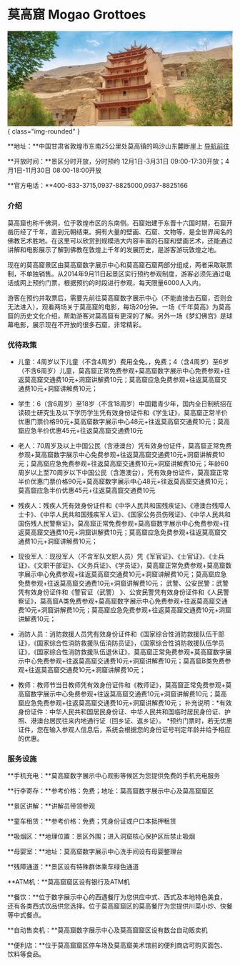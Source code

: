 # 莫高窟 Mogao Grottoes

![alt text](images/MogaoGrottoes/MogaoGrottoes.jpg){ class="img-rounded" }


**地址：**中国甘肃省敦煌市东南25公里处莫高镇的鸣沙山东麓断崖上 [导航前往](https://ditu.amap.com/search?query=%E8%8E%AB%E9%AB%98%E7%AA%9F&city=310000&geoobj=121.474791%7C31.226217%7C121.485091%7C31.231006&zoom=17?_blank)
    
**开放时间：**景区分时开放，分时预约 12月1日-3月31日 09:00-17:30开放；4月1日-11月30日 08:00-18:00开放

**官方电话：**400-833-3715,0937-8825000,0937-8825166


### 介绍

莫高窟也称千佛洞，位于敦煌市区的东南侧。石窟始建于东晋十六国时期，石窟开凿历经了千年，直到元朝结束。拥有大量的壁画、石窟、文物等，是全世界闻名的佛教艺术胜地。在这里可以欣赏到规模浩大内容丰富的石窟和壁画艺术，还能通过讲解和电影展示了解到佛教在敦煌上千年的发展历史，是游客游玩敦煌之地。

现在的莫高窟景区由莫高窟数字展示中心和莫高窟石窟两部分组成，两者采取联票制，不单独销售。从2014年9月11日起景区实行预约参观制度，游客必须先通过电话或网上预约门票，根据预约的时段进行参观，每天限量6000人入内。

游客在预约并取票后，需要先前往莫高窟数字展示中心（不能直接去石窟，否则会无法进入），观看两场关于莫高窟的电影，每场20分钟。一场《千年莫高》为莫高窟的历史文化介绍，帮助游客对莫高窟有更深的了解。另外一场《梦幻佛宫》是球幕电影，展示现在不开放的很多石窟，非常精彩。

### 优待政策

- 儿童：4周岁以下儿童（不含4周岁）费用全免。，免费；4（含4周岁）至6岁（不含6周岁）儿童，莫高窟正常免费参观+莫高窟数字展示中心免费参观+往返莫高窟交通费10元+洞窟讲解费10元；莫高窟应急免费参观+往返莫高窟交通费10元+洞窟讲解费10元；

- 学生：6（含6周岁）至18岁（不含18周岁）中国籍青少年，国内全日制统招在读硕士研究生及以下学历学生凭有效身份证件和《学生证》，莫高窟正常半价优惠门票价格90元+莫高窟数字展示中心48元+往返莫高窟交通费10元；莫高窟应急半价优惠45元+往返莫高窟交通费10元

- 老人：70周岁及以上中国公民（含港澳台）凭有效身份证件，莫高窟正常免费参观+莫高窟数字展示中心免费参观+往返莫高窟交通费10元+洞窟讲解费10元；莫高窟应急免费参观+往返莫高窟交通费10元+洞窟讲解费10元；年龄60周岁以上至70周岁以下中国公民（含港澳台），凭有效身份证件，莫高窟正常半价优惠门票价格90元+莫高窟数字展示中心48元+往返莫高窟交通费10元；莫高窟应急半价优惠45元+往返莫高窟交通费10元

- 残疾人：残疾人凭有效身份证件和《中华人民共和国残疾证》、《港澳台残障人士卡》、《中华人民共和国残疾军人证》、《国家公务员伤残证》、《中华人民共和国伤残人民警察证》，莫高窟正常免费参观+莫高窟数字展示中心免费参观+往返莫高窟交通费10元+洞窟讲解费10元；莫高窟应急免费参观+往返莫高窟交通费10元+洞窟讲解费10元；

- 现役军人：现役军人（不含军队文职人员）凭《军官证》、《士官证》、《士兵证》、《文职干部证》、《义务兵证》、《学员证》，莫高窟正常免费参观+莫高窟数字展示中心免费参观+往返莫高窟交通费10元+洞窟讲解费10元；莫高窟应急免费参观+往返莫高窟交通费10元+洞窟讲解费10元；
武警、公安民警：武警凭有效身份证件和《警官证（武警） 》、公安民警凭有效身份证件和《人民警察证》，莫高窟A类免费参观+莫高窟数字展示中心免费参观+往返莫高窟交通费10元+洞窟讲解费10元；莫高窟应急免费参观+往返莫高窟交通费10元+洞窟讲解费10元；

- 消防人员：消防救援人员凭有效身份证件和《国家综合性消防救援队伍干部证》，《国家综合性消防救援队伍消防员证》，《国家综合性消防救援队伍学员证》，《国家综合性消防救援队伍退休证》，莫高窟正常免费参观+莫高窟数字展示中心免费参观+往返莫高窟交通费10元+洞窟讲解费10元；莫高窟B类免费参观+往返莫高窟交通费10元+洞窟讲解费10元；

- 教师：教师节当日教师凭有效身份证件和《教师证》，莫高窟正常免费参观+莫高窟数字展示中心免费参观+往返莫高窟交通费10元+洞窟讲解费10元；莫高窟应急免费参观+往返莫高窟交通费10元+洞窟讲解费10元；
补充说明：*有效身份证件：中华人民共和国居民身份证、中华人民共和国临时居民身份证、护照、港澳台居民往来内地通行证（回乡证、返乡证）。 *预约门票时，若无优惠证件，您在输入参观人信息后，系统会根据您的身份证号判定年龄并给予相应的优惠。

### 服务设施

**手机充电：**莫高窟数字展示中心观影等候区为您提供免费的手机充电服务

**行李寄存：**参考价格：免费；地址：莫高窟数字展示中心及莫高窟窟区

**景区讲解：**讲解员带领参观

**童车租赁：**参考价格：免费；凭身份证或户口本抵押租赁

**吸烟区：**地理位置：景区外围；进入洞窟核心保护区后禁止吸烟

**母婴室：**地址：莫高窟数字展示中心洗手间设有母婴整理台

**残障通道：**景区设有特殊群体乘车绿色通道

**ATM机：**莫高窟窟区设有银行及ATM机

**餐饮：**位于数字展示中心的西遇餐厅为您供应中式、西式及本地特色美食，还有各类西式饮品供您选择。位于莫高窟窟区的莫高餐厅为您提供川菜小炒、快餐等中式餐点。

**自动售卖机：**莫高窟数字展示中心及莫高窟窟区设有数台自动贩卖机

**便利店：**位于莫高窟窟区停车场及莫高窟美术馆前的便利商店可购买面包、饮料等食品。